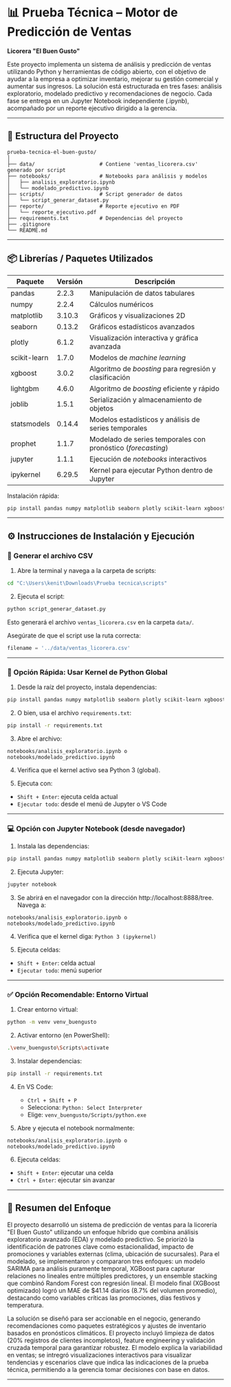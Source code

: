 # 📊 Prueba Técnica – Motor de Predicción de Ventas  
**Licorera "El Buen Gusto"**

Este proyecto implementa un sistema de análisis y predicción de ventas utilizando Python y herramientas de código abierto, con el objetivo de ayudar a la empresa a optimizar inventario, mejorar su gestión comercial y aumentar sus ingresos. La solución está estructurada en tres fases: análisis exploratorio, modelado predictivo y recomendaciones de negocio. Cada fase se entrega en un Jupyter Notebook independiente (.ipynb), acompañado por un reporte ejecutivo dirigido a la gerencia.

---

## 📁 Estructura del Proyecto

```
prueba-tecnica-el-buen-gusto/
│
├── data/                     # Contiene 'ventas_licorera.csv' generado por script
├── notebooks/                # Notebooks para análisis y modelos
│   ├── analisis_exploratorio.ipynb
│   └── modelado_predictivo.ipynb
├── scripts/                  # Script generador de datos
│   └── script_generar_dataset.py
├── reporte/                  # Reporte ejecutivo en PDF
│   └── reporte_ejecutivo.pdf
├── requirements.txt          # Dependencias del proyecto
├── .gitignore
└── README.md
```

---

## 📦 Librerías / Paquetes Utilizados

| Paquete        | Versión  | Descripción                                               |
|----------------|----------|-----------------------------------------------------------|
| pandas         | 2.2.3    | Manipulación de datos tabulares                           |
| numpy          | 2.2.4    | Cálculos numéricos                                        |
| matplotlib     | 3.10.3   | Gráficos y visualizaciones 2D                             |
| seaborn        | 0.13.2   | Gráficos estadísticos avanzados                           |
| plotly         | 6.1.2    | Visualización interactiva y gráfica avanzada              |
| scikit-learn   | 1.7.0    | Modelos de *machine learning*                             |
| xgboost        | 3.0.2    | Algoritmo de *boosting* para regresión y clasificación    |
| lightgbm       | 4.6.0    | Algoritmo de *boosting* eficiente y rápido                |
| joblib         | 1.5.1    | Serialización y almacenamiento de objetos                 |
| statsmodels    | 0.14.4   | Modelos estadísticos y análisis de series temporales      |
| prophet        | 1.1.7    | Modelado de series temporales con pronóstico (*forecasting*) |
| jupyter        | 1.1.1    | Ejecución de *notebooks* interactivos                     |
| ipykernel      | 6.29.5   | Kernel para ejecutar Python dentro de Jupyter             |

Instalación rápida:
```bash
pip install pandas numpy matplotlib seaborn plotly scikit-learn xgboost lightgbm statsmodels prophet joblib jupyter ipykernel

```

---

## ⚙️ Instrucciones de Instalación y Ejecución

### 🧾 Generar el archivo CSV

1. Abre la terminal y navega a la carpeta de scripts:
```bash
cd "C:\Users\kenit\Downloads\Prueba tecnica\scripts"
```

2. Ejecuta el script:
```bash
python script_generar_dataset.py
```
Esto generará el archivo `ventas_licorera.csv` en la carpeta `data/`.

Asegúrate de que el script use la ruta correcta:
```python
filename = '../data/ventas_licorera.csv'
```

---

### 🚀 Opción Rápida: Usar Kernel de Python Global

1. Desde la raíz del proyecto, instala dependencias:
```bash
pip install pandas numpy matplotlib seaborn plotly scikit-learn xgboost lightgbm statsmodels prophet joblib jupyter ipykernel

```

2. O bien, usa el archivo `requirements.txt`:
```bash
pip install -r requirements.txt
```

3. Abre el archivo:
```
notebooks/analisis_exploratorio.ipynb o notebooks/modelado_predictivo.ipynb
```

4. Verifica que el kernel activo sea Python 3 (global).

5. Ejecuta con:
- `Shift + Enter`: ejecuta celda actual
- `Ejecutar todo`: desde el menú de Jupyter o VS Code

---

### 💻 Opción con Jupyter Notebook (desde navegador)

1. Instala las dependencias:
```bash
pip install pandas numpy matplotlib seaborn plotly scikit-learn xgboost lightgbm statsmodels prophet joblib jupyter ipykernel
```

2. Ejecuta Jupyter:
```bash
jupyter notebook
```

3. Se abrirá en el navegador con la dirección http://localhost:8888/tree. Navega a:
```
notebooks/analisis_exploratorio.ipynb o notebooks/modelado_predictivo.ipynb
```

4. Verifica que el kernel diga: `Python 3 (ipykernel)`

5. Ejecuta celdas:
- `Shift + Enter`: celda actual
- `Ejecutar todo`: menú superior

---

### ✅ Opción Recomendable: Entorno Virtual

1. Crear entorno virtual:
```bash
python -m venv venv_buengusto
```

2. Activar entorno (en PowerShell):
```bash
.\venv_buengusto\Scripts\activate
```

3. Instalar dependencias:
```bash
pip install -r requirements.txt
```

4. En VS Code:
   - `Ctrl + Shift + P`
   - Selecciona: `Python: Select Interpreter`
   - Elige: `venv_buengusto/Scripts/python.exe`

5. Abre y ejecuta el notebook normalmente:
```
notebooks/analisis_exploratorio.ipynb o notebooks/modelado_predictivo.ipynb
```

6. Ejecuta celdas:
- `Shift + Enter`: ejecutar una celda
- `Ctrl + Enter`: ejecutar sin avanzar

---

## 🧠 Resumen del Enfoque

El proyecto desarrolló un sistema de predicción de ventas para la licorería "El Buen Gusto" utilizando un enfoque híbrido que combina análisis exploratorio avanzado (EDA) y modelado predictivo. Se priorizó la identificación de patrones clave como estacionalidad, impacto de promociones y variables externas (clima, ubicación de sucursales). Para el modelado, se implementaron y compararon tres enfoques: un modelo SARIMA para análisis puramente temporal, XGBoost para capturar relaciones no lineales entre múltiples predictores, y un ensemble stacking que combinó Random Forest con regresión lineal. El modelo final (XGBoost optimizado) logró un MAE de $41.14 diarios (8.7% del volumen promedio), destacando como variables críticas las promociones, días festivos y temperatura.

La solución se diseñó para ser accionable en el negocio, generando recomendaciones como paquetes estratégicos y ajustes de inventario basados en pronósticos climáticos. El proyecto incluyó limpieza de datos (20% registros de clientes incompletos), feature engineering y validación cruzada temporal para garantizar robustez. El modelo explica la variabilidad en ventas; se intregró visualizaciones interactivos para visualizar tendencias y escenarios clave que indica las indicaciones de la prueba técnica, permitiendo a la gerencia tomar decisiones con base en datos.

---



